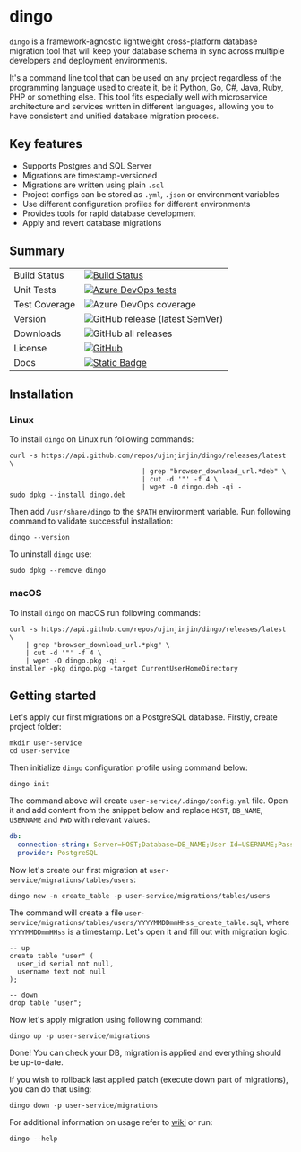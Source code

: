 # dingo

`dingo` is a framework-agnostic lightweight cross-platform database migration tool that will keep your database schema in sync across multiple developers and deployment environments.

It's a command line tool that can be used on any project regardless of the programming language used to create it, be it Python, Go, C#, Java, Ruby, PHP or something else. This tool fits especially well with microservice architecture and services written in different languages, allowing you to have consistent and unified database migration process.

## Key features

- Supports Postgres and SQL Server
- Migrations are timestamp-versioned
- Migrations are written using plain `.sql`
- Project configs can be stored as `.yml`, `.json` or environment variables
- Use different configuration profiles for different environments
- Provides tools for rapid database development
- Apply and revert database migrations

## Summary

|               |                                                                                                                                                                                                       |
|---------------|-------------------------------------------------------------------------------------------------------------------------------------------------------------------------------------------------------|
| Build Status  | [![Build Status](https://dev.azure.com/ujinjinjin/Dingo/_apis/build/status%2FDingo.%20CLI?branchName=master)](https://dev.azure.com/ujinjinjin/Dingo/_build/latest?definitionId=15&branchName=master) |
| Unit Tests    | [![Azure DevOps tests](https://img.shields.io/azure-devops/tests/ujinjinjin/Dingo/12?label=Unit%20tests)](https://dev.azure.com/ujinjinjin/Dingo/_build/latest?definitionId=12&branchName=master)     |
| Test Coverage | ![Azure DevOps coverage](https://img.shields.io/azure-devops/coverage/ujinjinjin/dingo/20)                                                                                                            |
| Version       | ![GitHub release (latest SemVer)](https://img.shields.io/github/v/release/ujinjinjin/dingo)                                                                                                           |
| Downloads     | ![GitHub all releases](https://img.shields.io/github/downloads/ujinjinjin/dingo/total)                                                                                                                |
| License       | [![GitHub](https://img.shields.io/github/license/ujinjinjin/dingo)](https://github.com/Ujinjinjin/dingo/blob/master/LICENSE)                                                                          |
| Docs          | [![Static Badge](https://img.shields.io/badge/docs-wiki-blue)](https://ujinjinjin.github.io/dingo/dingo.html)                                                                                         |

## Installation

### Linux

To install `dingo` on Linux run following commands:

```shell
curl -s https://api.github.com/repos/ujinjinjin/dingo/releases/latest \
                                 | grep "browser_download_url.*deb" \
                                 | cut -d '"' -f 4 \
                                 | wget -O dingo.deb -qi -
sudo dpkg --install dingo.deb
```
Then add `/usr/share/dingo` to the `$PATH` environment variable. Run following command to validate successful installation:

```shell
dingo --version
```

To uninstall `dingo` use:

```shell
sudo dpkg --remove dingo
```

### macOS

To install `dingo` on macOS run following commands:

```shell
curl -s https://api.github.com/repos/ujinjinjin/dingo/releases/latest \
    | grep "browser_download_url.*pkg" \
    | cut -d '"' -f 4 \
    | wget -O dingo.pkg -qi -
installer -pkg dingo.pkg -target CurrentUserHomeDirectory
```

## Getting started

Let's apply our first migrations on a PostgreSQL database. Firstly, create project folder:

```shell
mkdir user-service
cd user-service
```

Then initialize `dingo` configuration profile using command below:

```shell
dingo init
```

The command above will create `user-service/.dingo/config.yml` file. Open it and add content from the snippet below and replace `HOST`, `DB_NAME`, `USERNAME` and `PWD` with relevant values:

```yaml
db:
  connection-string: Server=HOST;Database=DB_NAME;User Id=USERNAME;Password=PWD;
  provider: PostgreSQL
```

Now let's create our first migration at `user-service/migrations/tables/users`:

```shell
dingo new -n create_table -p user-service/migrations/tables/users
```

The command will create a file `user-service/migrations/tables/users/YYYYMMDDmmHHss_create_table.sql`, where `YYYYMMDDmmHHss` is a timestamp. Let's open it and fill out with migration logic:

```postgresql
-- up
create table "user" (
  user_id serial not null,
  username text not null
);

-- down
drop table "user";
```

Now let's apply migration using following command:

```shell
dingo up -p user-service/migrations
```

Done! You can check your DB, migration is applied and everything should be up-to-date.

If you wish to rollback last applied patch (execute down part of migrations), you can do that using:
```shell
dingo down -p user-service/migrations
```

For additional information on usage refer to [wiki](https://ujinjinjin.github.io/dingo/dingo.html) or run:

```shell
dingo --help
```
